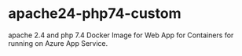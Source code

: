 # apache24-php74-custom

apache 2.4 and php 7.4 Docker Image for Web App for Containers for running on Azure App Service.
